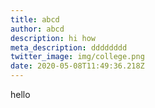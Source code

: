 ```yaml
---
title: abcd
author: abcd
description: hi how
meta_description: dddddddd
twitter_image: img/college.png
date: 2020-05-08T11:49:36.218Z
---
```

hello